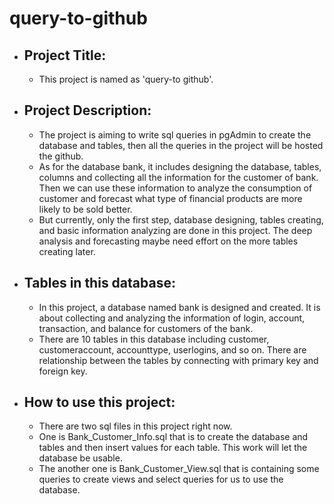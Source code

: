 # query-to-github
* ## Project Title: 
   - This project is named as 'query-to github'.
* ## Project Description:
   - The project is aiming to write sql queries in pgAdmin to create the database and tables, then all the queries in the project will be hosted the github.
   - As for the database bank, it includes designing the database, tables, columns and collecting all the information for the customer of bank. Then we can use these information to analyze the consumption of customer and forecast what type of financial products are more likely to be sold better.
   - But currently, only the first step, database designing, tables creating, and basic information analyzing are done in this project. The deep analysis and forecasting maybe need effort on the more tables creating later.
* ## Tables in this database:
   - In this project, a database named bank is designed and created. It is about collecting and analyzing the information of login, account, transaction, and balance for customers of the bank.
   - There are 10 tables in this database including customer, customeraccount, accounttype, userlogins, and so on. There are relationship between the tables by connecting with primary key and foreign key.
* ## How to use this project:
   - There are two sql files in this project right now.
   - One is Bank_Customer_Info.sql that is to create the database and tables and then insert values for each table. This work will let the database be usable.
   - The another one is Bank_Customer_View.sql that is containing some queries to create views and select queries for us to use the database.
